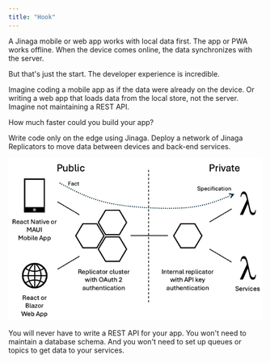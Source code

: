```yaml
---
title: "Hook"
---
```


A Jinaga mobile or web app works with local data first.
The app or PWA works offline.
When the device comes online, the data synchronizes with the server.

But that's just the start.
The developer experience is incredible.

Imagine coding a mobile app as if the data were already on the device.
Or writing a web app that loads data from the local store, not the server.
Imagine not maintaining a REST API.

How much faster could you build your app?

Write code only on the edge using Jinaga.
Deploy a network of Jinaga Replicators to move data between devices and back-end services.

![Replicators](./attachments/Replicators.png)

You will never have to write a REST API for your app.
You won't need to maintain a database schema.
And you won't need to set up queues or topics to get data to your services.
